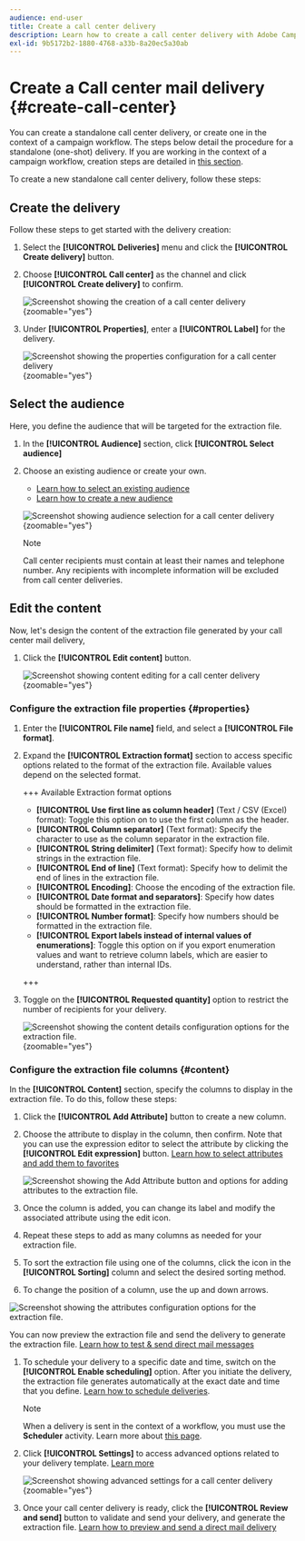 ```yaml
---
audience: end-user
title: Create a call center delivery
description: Learn how to create a call center delivery with Adobe Campaign Web
exl-id: 9b5172b2-1880-4768-a33b-8a20ec5a30ab
---
```

# Create a Call center mail delivery {#create-call-center}

You can create a standalone call center delivery, or create one in the context of a campaign workflow. The steps below detail the procedure for a standalone (one-shot) delivery. If you are working in the context of a campaign workflow, creation steps are detailed in [this section](../workflows/activities/channels.md#create-a-delivery-in-a-campaign-workflow).

To create a new standalone call center delivery, follow these steps:

## Create the delivery

Follow these steps to get started with the delivery creation:

1. Select the **[!UICONTROL Deliveries]** menu and click the **[!UICONTROL Create delivery]** button.

1. Choose **[!UICONTROL Call center]** as the channel and click **[!UICONTROL Create delivery]** to confirm.

    ![Screenshot showing the creation of a call center delivery](assets/dm-create.png){zoomable="yes"}

1. Under **[!UICONTROL Properties]**, enter a **[!UICONTROL Label]** for the delivery.

    ![Screenshot showing the properties configuration for a call center delivery](assets/dm-properties.png){zoomable="yes"}

## Select the audience

Here, you define the audience that will be targeted for the extraction file.

1. In the **[!UICONTROL Audience]** section, click **[!UICONTROL Select audience]**

1. Choose an existing audience or create your own.

    * [Learn how to select an existing audience](../audience/add-audience.md)
    * [Learn how to create a new audience](../audience/one-time-audience.md)

    ![Screenshot showing audience selection for a call center delivery](assets/dm-audience.png){zoomable="yes"}

    >[!NOTE]
    >
    >Call center recipients must contain at least their names and telephone number. Any recipients with incomplete information will be excluded from call center deliveries.

## Edit the content

Now, let's design the content of the extraction file generated by your call center mail delivery, 

1. Click the **[!UICONTROL Edit content]** button.

    ![Screenshot showing content editing for a call center delivery](assets/dm-content.png){zoomable="yes"}

### Configure the extraction file properties {#properties}

1. Enter the **[!UICONTROL File name]** field, and select a **[!UICONTROL File format]**.

1. Expand the **[!UICONTROL Extraction format]** section to access specific options related to the format of the extraction file. Available values depend on the selected format.

    +++ Available Extraction format options
    
    * **[!UICONTROL Use first line as column header]** (Text / CSV (Excel) format): Toggle this option on to use the first column as the header.
    * **[!UICONTROL Column separator]** (Text format): Specify the character to use as the column separator in the extraction file.
    * **[!UICONTROL String delimiter]** (Text format): Specify how to delimit strings in the extraction file.
    * **[!UICONTROL End of line]** (Text format): Specify how to delimit the end of lines in the extraction file.
    * **[!UICONTROL Encoding]**: Choose the encoding of the extraction file.
    * **[!UICONTROL Date format and separators]**: Specify how dates should be formatted in the extraction file.
    * **[!UICONTROL Number format]**: Specify how numbers should be formatted in the extraction file.
    * **[!UICONTROL Export labels instead of internal values of enumerations]**: Toggle this option on if you export enumeration values and want to retrieve column labels, which are easier to understand, rather than internal IDs.

    +++

1. Toggle on the **[!UICONTROL Requested quantity]** option to restrict the number of recipients for your delivery.

    ![Screenshot showing the content details configuration options for the extraction file.](assets/dm-content-details.png){zoomable="yes"}

### Configure the extraction file columns {#content}

In the **[!UICONTROL Content]** section, specify the columns to display in the extraction file. To do this, follow these steps:

1. Click the **[!UICONTROL Add Attribute]** button to create a new column.
1. Choose the attribute to display in the column, then confirm. Note that you can use the expression editor to select the attribute by clicking the **[!UICONTROL Edit expression]** button. [Learn how to select attributes and add them to favorites](../get-started/attributes.md)

    ![Screenshot showing the Add Attribute button and options for adding attributes to the extraction file.](assets/dm-add-attribute.png)

1. Once the column is added, you can change its label and modify the associated attribute using the edit icon.
1. Repeat these steps to add as many columns as needed for your extraction file.
1. To sort the extraction file using one of the columns, click the icon in the **[!UICONTROL Sorting]** column and select the desired sorting method.
1. To change the position of a column, use the up and down arrows.

![Screenshot showing the attributes configuration options for the extraction file.](assets/dm-content-attributes.png)

You can now preview the extraction file and send the delivery to generate the extraction file. [Learn how to test & send direct mail messages](send-direct-mail.md)






1. To schedule your delivery to a specific date and time, switch on the **[!UICONTROL Enable scheduling]** option. After you initiate the delivery, the extraction file generates automatically at the exact date and time that you define. [Learn how to schedule deliveries](../msg/gs-deliveries.md#gs-schedule).

    >[!NOTE]
    >
    >When a delivery is sent in the context of a workflow, you must use the **Scheduler** activity. Learn more about [this page](../workflows/activities/scheduler.md).

1. Click **[!UICONTROL Settings]** to access advanced options related to your delivery template. [Learn more](../advanced-settings/delivery-settings.md)

    ![Screenshot showing advanced settings for a call center delivery](assets/dm-settings.png){zoomable="yes"}

1. Once your call center delivery is ready, click the **[!UICONTROL Review and send]** button to validate and send your delivery, and generate the extraction file. [Learn how to preview and send a direct mail delivery](send-call-center.md)